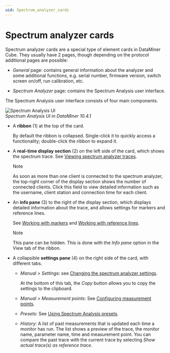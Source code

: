 ```yaml
---
uid: Spectrum_analyzer_cards
---
```


# Spectrum analyzer cards

Spectrum analyzer cards are a special type of element cards in DataMiner Cube. They usually have 2 pages, though depending on the protocol additional pages are possible:

- *General* page: contains general information about the analyzer and some additional functions, e.g. serial number, firmware version, switch screen on/off, run calibration, etc.

- *Spectrum Analyzer* page: contains the Spectrum Analysis user interface.

The Spectrum Analysis user interface consists of four main components.

![Spectrum Analysis UI](~/dataminer/images/Spectrum_Analysis_UI.png)<br/>*Spectrum Analysis UI in DataMiner 10.4.1*

- A **ribbon** (1) at the top of the card.

  By default the ribbon is collapsed. Single-click it to quickly access a functionality; double-click the ribbon to expand it.

- A **real-time display section** (2) on the left side of the card, which shows the spectrum trace. See [Viewing spectrum analyzer traces](xref:Viewing_spectrum_analyzer_traces).

    > [!NOTE]
    > As soon as more than one client is connected to the spectrum analyzer, the top-right corner of the display section shows the number of connected clients. Click this field to view detailed information such as the username, client station and connection time for each client.

- An **info pane** (3) to the right of the display section, which displays detailed information about the trace, and allows settings for markers and reference lines.

    See [Working with markers](xref:Working_with_markers) and [Working with reference lines](xref:Working_with_reference_lines).

    > [!NOTE]
    > This pane can be hidden. This is done with the *Info pane* option in the View tab of the ribbon.

- A collapsible **settings pane** (4) on the right side of the card, with different tabs.

  - *Manual > Settings*: see [Changing the spectrum analyzer settings](xref:Changing_the_spectrum_analyzer_settings).

    At the bottom of this tab, the *Copy* button allows you to copy the settings to the clipboard.

  - *Manual > Measurement points*: See [Configuring measurement points](xref:Configuring_measurement_points).

  - *Presets*: See [Using Spectrum Analysis presets](xref:Using_Spectrum_Analysis_presets).

  - *History*: A list of past measurements that is updated each time a monitor has run. The list shows a preview of the trace, the monitor name, parameter name, time and measurement point. You can compare the past trace with the current trace by selecting *Show actual trace(s) as reference trace*.
